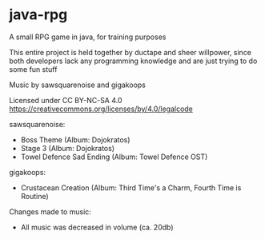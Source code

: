 # java-rpg

A small RPG game in java, for training purposes

This entire project is held together by ductape and sheer willpower, since
both developers lack any programming knowledge and are just trying to do some fun stuff

Music by sawsquarenoise and gigakoops

Licensed under CC BY-NC-SA 4.0
https://creativecommons.org/licenses/by/4.0/legalcode

sawsquarenoise:

- Boss Theme (Album: Dojokratos)
- Stage 3 (Album: Dojokratos)
- Towel Defence Sad Ending (Album: Towel Defence OST)

gigakoops:

- Crustacean Creation (Album: Third Time's a Charm, Fourth Time is Routine)

Changes made to music:

- All music was decreased in volume (ca. 20db)
